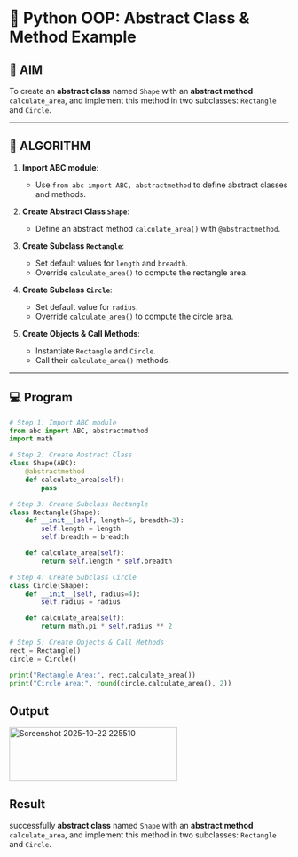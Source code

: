 # 🐍 Python OOP: Abstract Class & Method Example

## 🎯 AIM

To create an **abstract class** named `Shape` with an **abstract method** `calculate_area`, and implement this method in two subclasses: `Rectangle` and `Circle`.

---

## 🧠 ALGORITHM

1. **Import ABC module**:
   - Use `from abc import ABC, abstractmethod` to define abstract classes and methods.

2. **Create Abstract Class `Shape`**:
   - Define an abstract method `calculate_area()` with `@abstractmethod`.

3. **Create Subclass `Rectangle`**:
   - Set default values for `length` and `breadth`.
   - Override `calculate_area()` to compute the rectangle area.

4. **Create Subclass `Circle`**:
   - Set default value for `radius`.
   - Override `calculate_area()` to compute the circle area.

5. **Create Objects & Call Methods**:
   - Instantiate `Rectangle` and `Circle`.
   - Call their `calculate_area()` methods.

---

## 💻 Program
```py
# Step 1: Import ABC module
from abc import ABC, abstractmethod
import math

# Step 2: Create Abstract Class
class Shape(ABC):
    @abstractmethod
    def calculate_area(self):
        pass

# Step 3: Create Subclass Rectangle
class Rectangle(Shape):
    def __init__(self, length=5, breadth=3):
        self.length = length
        self.breadth = breadth

    def calculate_area(self):
        return self.length * self.breadth

# Step 4: Create Subclass Circle
class Circle(Shape):
    def __init__(self, radius=4):
        self.radius = radius

    def calculate_area(self):
        return math.pi * self.radius ** 2

# Step 5: Create Objects & Call Methods
rect = Rectangle()
circle = Circle()

print("Rectangle Area:", rect.calculate_area())
print("Circle Area:", round(circle.calculate_area(), 2))
```
## Output
<img width="303" height="96" alt="Screenshot 2025-10-22 225510" src="https://github.com/user-attachments/assets/b1ba0ac4-3924-4113-84b6-db1f270ca8b4" />

## Result
successfully **abstract class** named `Shape` with an **abstract method** `calculate_area`, and implement this method in two subclasses: `Rectangle` and `Circle`.
